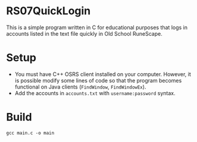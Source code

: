 # RS07QuickLogin
This is a simple program written in C for educational purposes that logs in accounts listed in the text file quickly in Old School RuneScape.
# Setup
- You must have C++ OSRS client installed on your computer. However, it is possible modify some lines of code so that the program becomes functional on Java clients (`FindWindow`, `FindWindowEx`).
- Add the accounts in `accounts.txt` with `username:password` syntax.
# Build
`gcc main.c -o main`
